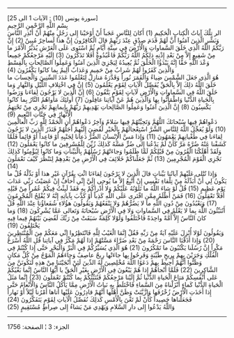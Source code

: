 ------------------------------------------------------------------------

\[سورة يونس (10) : الآيات 1 الى 25\]  
بِسْمِ اللَّهِ الرَّحْمنِ الرَّحِيمِ  
الر تِلْكَ آياتُ الْكِتابِ الْحَكِيمِ (1) أَكانَ لِلنَّاسِ عَجَباً أَنْ أَوْحَيْنا إِلى رَجُلٍ مِنْهُمْ أَنْ
أَنْذِرِ النَّاسَ وَبَشِّرِ الَّذِينَ آمَنُوا أَنَّ لَهُمْ قَدَمَ صِدْقٍ عِنْدَ رَبِّهِمْ قالَ الْكافِرُونَ إِنَّ هذا
لَساحِرٌ مُبِينٌ (2) إِنَّ رَبَّكُمُ اللَّهُ الَّذِي خَلَقَ السَّماواتِ وَالْأَرْضَ فِي سِتَّةِ أَيَّامٍ ثُمَّ
اسْتَوى عَلَى الْعَرْشِ يُدَبِّرُ الْأَمْرَ ما مِنْ شَفِيعٍ إِلاَّ مِنْ بَعْدِ إِذْنِهِ ذلِكُمُ اللَّهُ رَبُّكُمْ
فَاعْبُدُوهُ أَفَلا تَذَكَّرُونَ (3) إِلَيْهِ مَرْجِعُكُمْ جَمِيعاً وَعْدَ اللَّهِ حَقًّا إِنَّهُ يَبْدَؤُا الْخَلْقَ
ثُمَّ يُعِيدُهُ لِيَجْزِيَ الَّذِينَ آمَنُوا وَعَمِلُوا الصَّالِحاتِ بِالْقِسْطِ وَالَّذِينَ كَفَرُوا لَهُمْ شَرابٌ
مِنْ حَمِيمٍ وَعَذابٌ أَلِيمٌ بِما كانُوا يَكْفُرُونَ (4)  
هُوَ الَّذِي جَعَلَ الشَّمْسَ ضِياءً وَالْقَمَرَ نُوراً وَقَدَّرَهُ مَنازِلَ لِتَعْلَمُوا عَدَدَ السِّنِينَ
وَالْحِسابَ ما خَلَقَ اللَّهُ ذلِكَ إِلاَّ بِالْحَقِّ يُفَصِّلُ الْآياتِ لِقَوْمٍ يَعْلَمُونَ (5) إِنَّ فِي
اخْتِلافِ اللَّيْلِ وَالنَّهارِ وَما خَلَقَ اللَّهُ فِي السَّماواتِ وَالْأَرْضِ لَآياتٍ لِقَوْمٍ يَتَّقُونَ
(6) إِنَّ الَّذِينَ لا يَرْجُونَ لِقاءَنا وَرَضُوا بِالْحَياةِ الدُّنْيا وَاطْمَأَنُّوا بِها وَالَّذِينَ هُمْ
عَنْ آياتِنا غافِلُونَ (7) أُولئِكَ مَأْواهُمُ النَّارُ بِما كانُوا يَكْسِبُونَ (8) إِنَّ الَّذِينَ
آمَنُوا وَعَمِلُوا الصَّالِحاتِ يَهْدِيهِمْ رَبُّهُمْ بِإِيمانِهِمْ تَجْرِي مِنْ تَحْتِهِمُ الْأَنْهارُ فِي جَنَّاتِ
النَّعِيمِ (9)  
دَعْواهُمْ فِيها سُبْحانَكَ اللَّهُمَّ وَتَحِيَّتُهُمْ فِيها سَلامٌ وَآخِرُ دَعْواهُمْ أَنِ الْحَمْدُ لِلَّهِ رَبِّ
الْعالَمِينَ (10) وَلَوْ يُعَجِّلُ اللَّهُ لِلنَّاسِ الشَّرَّ اسْتِعْجالَهُمْ بِالْخَيْرِ لَقُضِيَ إِلَيْهِمْ أَجَلُهُمْ
فَنَذَرُ الَّذِينَ لا يَرْجُونَ لِقاءَنا فِي طُغْيانِهِمْ يَعْمَهُونَ (11) وَإِذا مَسَّ الْإِنْسانَ الضُّرُّ
دَعانا لِجَنْبِهِ أَوْ قاعِداً أَوْ قائِماً فَلَمَّا كَشَفْنا عَنْهُ ضُرَّهُ مَرَّ كَأَنْ لَمْ يَدْعُنا إِلى ضُرٍّ
مَسَّهُ كَذلِكَ زُيِّنَ لِلْمُسْرِفِينَ ما كانُوا يَعْمَلُونَ (12) وَلَقَدْ أَهْلَكْنَا الْقُرُونَ مِنْ قَبْلِكُمْ
لَمَّا ظَلَمُوا وَجاءَتْهُمْ رُسُلُهُمْ بِالْبَيِّناتِ وَما كانُوا لِيُؤْمِنُوا كَذلِكَ نَجْزِي الْقَوْمَ
الْمُجْرِمِينَ (13) ثُمَّ جَعَلْناكُمْ خَلائِفَ فِي الْأَرْضِ مِنْ بَعْدِهِمْ لِنَنْظُرَ كَيْفَ تَعْمَلُونَ (14)  
وَإِذا تُتْلى عَلَيْهِمْ آياتُنا بَيِّناتٍ قالَ الَّذِينَ لا يَرْجُونَ لِقاءَنَا ائْتِ بِقُرْآنٍ غَيْرِ هذا
أَوْ بَدِّلْهُ قُلْ ما يَكُونُ لِي أَنْ أُبَدِّلَهُ مِنْ تِلْقاءِ نَفْسِي إِنْ أَتَّبِعُ إِلاَّ ما يُوحى إِلَيَّ إِنِّي
أَخافُ إِنْ عَصَيْتُ رَبِّي عَذابَ يَوْمٍ عَظِيمٍ (15) قُلْ لَوْ شاءَ اللَّهُ ما تَلَوْتُهُ عَلَيْكُمْ وَلا
أَدْراكُمْ بِهِ فَقَدْ لَبِثْتُ فِيكُمْ عُمُراً مِنْ قَبْلِهِ أَفَلا تَعْقِلُونَ (16) فَمَنْ أَظْلَمُ مِمَّنِ افْتَرى
عَلَى اللَّهِ كَذِباً أَوْ كَذَّبَ بِآياتِهِ إِنَّهُ لا يُفْلِحُ الْمُجْرِمُونَ (17) وَيَعْبُدُونَ مِنْ دُونِ
اللَّهِ ما لا يَضُرُّهُمْ وَلا يَنْفَعُهُمْ وَيَقُولُونَ هؤُلاءِ شُفَعاؤُنا عِنْدَ اللَّهِ قُلْ أَتُنَبِّئُونَ
اللَّهَ بِما لا يَعْلَمُ فِي السَّماواتِ وَلا فِي الْأَرْضِ سُبْحانَهُ وَتَعالى عَمَّا يُشْرِكُونَ (18)
وَما كانَ النَّاسُ إِلاَّ أُمَّةً واحِدَةً فَاخْتَلَفُوا وَلَوْلا كَلِمَةٌ سَبَقَتْ مِنْ رَبِّكَ لَقُضِيَ بَيْنَهُمْ
فِيما فِيهِ يَخْتَلِفُونَ (19)  
وَيَقُولُونَ لَوْلا أُنْزِلَ عَلَيْهِ آيَةٌ مِنْ رَبِّهِ فَقُلْ إِنَّمَا الْغَيْبُ لِلَّهِ فَانْتَظِرُوا إِنِّي مَعَكُمْ
مِنَ الْمُنْتَظِرِينَ (20) وَإِذا أَذَقْنَا النَّاسَ رَحْمَةً مِنْ بَعْدِ ضَرَّاءَ مَسَّتْهُمْ إِذا لَهُمْ مَكْرٌ فِي
آياتِنا قُلِ اللَّهُ أَسْرَعُ مَكْراً إِنَّ رُسُلَنا يَكْتُبُونَ ما تَمْكُرُونَ (21) هُوَ الَّذِي يُسَيِّرُكُمْ
فِي الْبَرِّ وَالْبَحْرِ حَتَّى إِذا كُنْتُمْ فِي الْفُلْكِ وَجَرَيْنَ بِهِمْ بِرِيحٍ طَيِّبَةٍ وَفَرِحُوا بِها
جاءَتْها رِيحٌ عاصِفٌ وَجاءَهُمُ الْمَوْجُ مِنْ كُلِّ مَكانٍ وَظَنُّوا أَنَّهُمْ أُحِيطَ بِهِمْ دَعَوُا اللَّهَ
مُخْلِصِينَ لَهُ الدِّينَ لَئِنْ أَنْجَيْتَنا مِنْ هذِهِ لَنَكُونَنَّ مِنَ الشَّاكِرِينَ (22) فَلَمَّا أَنْجاهُمْ
إِذا هُمْ يَبْغُونَ فِي الْأَرْضِ بِغَيْرِ الْحَقِّ يا أَيُّهَا النَّاسُ إِنَّما بَغْيُكُمْ عَلى أَنْفُسِكُمْ مَتاعَ
الْحَياةِ الدُّنْيا ثُمَّ إِلَيْنا مَرْجِعُكُمْ فَنُنَبِّئُكُمْ بِما كُنْتُمْ تَعْمَلُونَ (23) إِنَّما مَثَلُ
الْحَياةِ الدُّنْيا كَماءٍ أَنْزَلْناهُ مِنَ السَّماءِ فَاخْتَلَطَ بِهِ نَباتُ الْأَرْضِ مِمَّا يَأْكُلُ النَّاسُ
وَالْأَنْعامُ حَتَّى إِذا أَخَذَتِ الْأَرْضُ زُخْرُفَها وَازَّيَّنَتْ وَظَنَّ أَهْلُها أَنَّهُمْ قادِرُونَ عَلَيْها
أَتاها أَمْرُنا لَيْلاً أَوْ نَهاراً فَجَعَلْناها حَصِيداً كَأَنْ لَمْ تَغْنَ بِالْأَمْسِ كَذلِكَ نُفَصِّلُ
الْآياتِ لِقَوْمٍ يَتَفَكَّرُونَ (24)  
وَاللَّهُ يَدْعُوا إِلى دارِ السَّلامِ وَيَهْدِي مَنْ يَشاءُ إِلى صِراطٍ مُسْتَقِيمٍ (25)

------------------------------------------------------------------------

الجزء: 3 ¦ الصفحة: 1756
